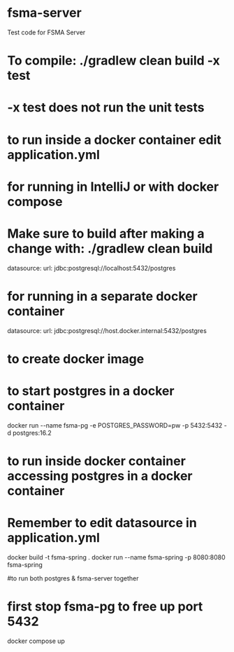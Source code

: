 # fsma-server
Test code for FSMA Server

# To compile: ./gradlew clean build -x test  
# -x test does not run the unit tests

# to run inside a docker container edit application.yml
# for running in IntelliJ or with docker compose
# Make sure to build after making a change with:  ./gradlew clean build
datasource:
    url: jdbc:postgresql://localhost:5432/postgres
# for running in a separate docker container
datasource:
    url: jdbc:postgresql://host.docker.internal:5432/postgres

# to create docker image

# to start postgres in a docker container
docker run --name fsma-pg -e POSTGRES_PASSWORD=pw -p 5432:5432 -d postgres:16.2

# to run inside docker container accessing postgres in a docker container
# Remember to edit datasource in application.yml 
docker build -t fsma-spring .
docker run --name fsma-spring -p 8080:8080 fsma-spring

#to run both postgres & fsma-server together
# first stop fsma-pg to free up port 5432
docker compose up